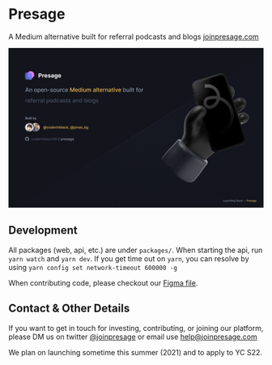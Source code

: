 # Presage

A Medium alternative built for referral podcasts and blogs [joinpresage.com](https://joinpresage.com)

![Presage Thumbnail](thumbnail.png)

## Development

All packages (web, api, etc.) are under `packages/`. When starting the api, run `yarn watch` and `yarn dev`.
If you get time out on `yarn`, you can resolve by using `yarn config set network-timeout 600000 -g`

When contributing code, please checkout our [Figma file](https://www.figma.com/file/8O8nAnBDlmW5GTD7cu68QT/presage).

## Contact & Other Details

If you want to get in touch for investing, contributing, or joining our platform, please DM us on twitter [@joinpresage](https://twitter.com/joinpresage) or email use [help@joinpresage.com](mailto:help@joinpresage.com)

We plan on launching sometime this summer (2021) and to apply to YC S22.
